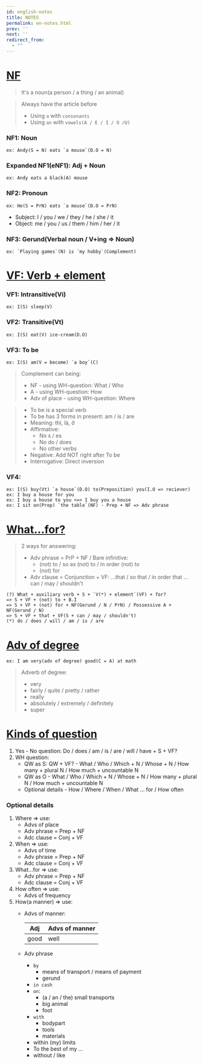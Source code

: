 ```yaml
---
id: english-notes
title: NOTES
permalink: en-notes.html
prev: ''
next: ''
redirect_from:
  - ""
---
```


<link rel="stylesheet" href="https://maxcdn.bootstrapcdn.com/bootstrap/3.3.7/css/bootstrap.min.css" integrity="sha384-BVYiiSIFeK1dGmJRAkycuHAHRg32OmUcww7on3RYdg4Va+PmSTsz/K68vbdEjh4u" crossorigin="anonymous">
<script>
  var autoGenCSSEl = document.head.querySelector('link');
  document.head.removeChild(autoGenCSSEl);
</script>

# <a name="nf"></a>[NF](#nf)

> It's a noun(a person / a thing / an animal)

> Always have the article before
> - Using `a` with `consonants`
> - Using `an` with `vowels(A / E / I / O /U)`

### NF1: Noun
```
ex: Andy(S = N) eats `a mouse`(D.O = N)
```

### Expanded NF1(eNF1): Adj + Noun
```
ex: Andy eats a black(A) mouse
```

### NF2: Pronoun
```
ex: He(S = PrN) eats `a mouse`(D.O = PrN)
```
- Subject: I / you / we / they / he / she / it
- Object: me / you / us / them / him / her / it

### NF3: Gerund(Verbal noun / V+ing => Noun)
```
ex: `Playing games`(N) is `my hobby`(Complement)
```
    
# <a name="vf"></a>[VF: Verb + element](#vf)

### VF1: Intransitive(Vi)
```
ex: I(S) sleep(V)
```
    
### VF2: Transitive(Vt)
```
ex: I(S) eat(V) ice-cream(D.O)
```
    
### VF3: To be
```
ex: I(S) am(V = become) `a boy`(C)
```
    
> Complement can being:
> - NF - using WH-question: What / Who
> - A - using WH-question: How
> - Adv of place - using WH-question: Where

> - To be is a special verb
> - To be has 3 forms in present: am / is / are
> - Meaning: thì, là, ở
> - Affirmative:
>   + No s / es
>   + No do / does
>   + No other verbs
> - Negative: Add NOT right after To be
> - Interrogative: Direct inversion

### VF4:
```
ex: I(S) buy(Vt) `a house`(D.O) to(Preposition) you(I.O => reciever)
ex: I buy a house for you
ex: I buy a house to you <=> I buy you a house
ex: I sit on(Prep) `the table`(NF) - Prep + NF => Adv phrase
```

# <a name="wfor"></a>[What...for?](#wfor)

> 2 ways for answering:
> - Adv phrase = PrP + NF / Bare infinitive:
>   - (not) to / so as (not) to / in order (not) to
>   - (not) for
> - Adv clause = Conjunction + VF: ...that / so that / in order that ... can / may / shouldn't

```
(?) What + auxiliary verb + S + `V(*) + element`(VF) + for?
=> S + VF + (not) to + B.I
=> S + VF + (not) for + NF(Gerund / N / PrN) / Possessive A + NF(Gerund / N)
=> S + VF + that + VF(S + can / may / shouldn't)
(*) do / does / will / am / is / are
```    

# <a name="adv-of-degree"></a>[Adv of degree](#adv-of-degree)
```
ex: I am very(adv of degree) good(C = A) at math
```

> Adverb of degree:
> - very 
> - fairly / quite / pretty / rather
> - really
> - absolutely / extremely / definitely
> - super

# <a name="kind-of-question"></a>[Kinds of question](#kind-of-question)

1. Yes - No question: Do / does / am / is / are / will / have + S + VF?
2. WH question:
   - QW as S: QW + VF? - What / Who / Which + N / Whose + N / How many + plural N / How much + uncountable N
   - QW as O - What / Who / Which + N / Whose + N / How many + plural N / How much + uncountable N
   - Optional details - How / Where / When / What ... for / How often
   
### Optional details
1. Where => use:
   - Advs of place
   - Adv phrase = Prep + NF
   - Adc clause = Conj + VF
2. When => use:
   - Advs of time
   - Adv phrase = Prep + NF
   - Adc clause = Conj + VF
3. What...for => use:
   - Adv phrase = Prep + NF
   - Adc clause = Conj + VF
4. How often => use:
   - Advs of frequency
5. How(a manner) => use:
   - Advs of manner:
   
     Adj | Advs of manner
     --- | ---
     good | well
   - Adv phrase
     - `by`
       - means of transport / means of payment
       - gerund
     - `in cash`
     - `on`: 
       - (a / an / the) small transports
       - big animal
       - foot
     - `with`
       - bodypart
       - tools
       - materials
     - within (my) limits
     - To the best of my ...
     - without / like
     
